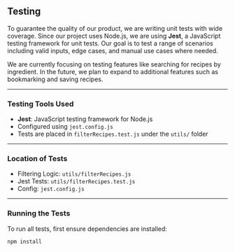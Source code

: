 ## Testing

To guarantee the quality of our product, we are writing unit tests with wide coverage. Since our project uses Node.js, we are using **Jest**, a JavaScript testing framework for unit tests. Our goal is to test a range of scenarios including valid inputs, edge cases, and manual use cases where needed.

We are currently focusing on testing features like searching for recipes by ingredient. In the future, we plan to expand to additional features such as bookmarking and saving recipes.

---

### Testing Tools Used

- **Jest**: JavaScript testing framework for Node.js
- Configured using `jest.config.js`
- Tests are placed in `filterRecipes.test.js` under the `utils/` folder

---

### Location of Tests

- Filtering Logic: `utils/filterRecipes.js`
- Jest Tests: `utils/filterRecipes.test.js`
- Config: `jest.config.js`

---

### Running the Tests

To run all tests, first ensure dependencies are installed:

```bash
npm install
